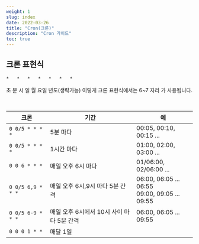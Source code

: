 ```yaml
---
weight: 1
slug: index
date: 2022-03-26
title: "Cron(크론)"
description: "Cron 가이드"
toc: true
---
```


## 크론 표현식

`*   *   *   *   *   *   *`

초 분 시 일 월 요일 년도(생략가능) 이렇게 크론 표현식에서는 6~7 자리 가 사용됩니다.

<br>

| 크론 | 기간 | 예 |
|---|---|---|
| `0 0/5 * * * *` | 5분 마다 | 00:05, 00:10, 00:15 ... |
| `0 0/5 * * * *` | 1시간 마다 | 01:00, 02:00, 03:00 ... |
| `0 0 6 * * *` | 매일 오후 6시 마다 | 01/06:00, 02/06:00 ... |
| `0 0/5 6,9 * * *` | 매일 오후 6시,9시 마다 5분 간격 | 06:00, 06:05 ... 06:55<br>09:00, 09:05 ... 09:55 |
| `0 0/5 6-9 * * *` | 매일 오후 6시에서 10시 사이 마다 5분 간격 | 06:00, 06:05 ... 09:55 |
| `0 0 0 1 * *` | 매달 1일 |  |